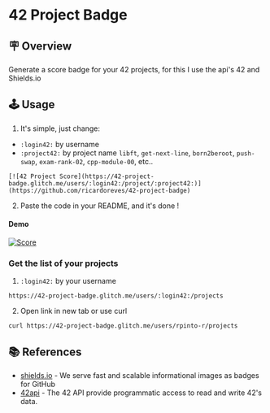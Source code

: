 # 42 Project Badge

## :placard: Overview
Generate a score badge for your 42 projects, for this I use the api's 42 and Shields.io

## :joystick: Usage

1. It's simple, just change:
- `:login42:` by username
- `:project42:` by project name `libft`, `get-next-line`, `born2beroot`, `push-swap`, `exam-rank-02`, `cpp-module-00`, etc..
```
[![42 Project Score](https://42-project-badge.glitch.me/users/:login42:/project/:project42:)](https://github.com/ricardoreves/42-project-badge)
``` 
2. Paste the code in your README, and it's done !
#### Demo
[![Score](https://42-project-badge.glitch.me/users/rpinto-r/project/libft)](https://github.com/ricardoreves/42-project-badge)

### Get the list of your projects
1. `:login42:` by your username
```
https://42-project-badge.glitch.me/users/:login42:/projects
```
2. Open link in new tab or use curl
```
curl https://42-project-badge.glitch.me/users/rpinto-r/projects
```

## :books: References
- [shields.io](https://shields.io/) - We serve fast and scalable informational images as badges for GitHub
- [42api](https://api.intra.42.fr/apidoc) - The 42 API provide programmatic access to read and write 42's data.
